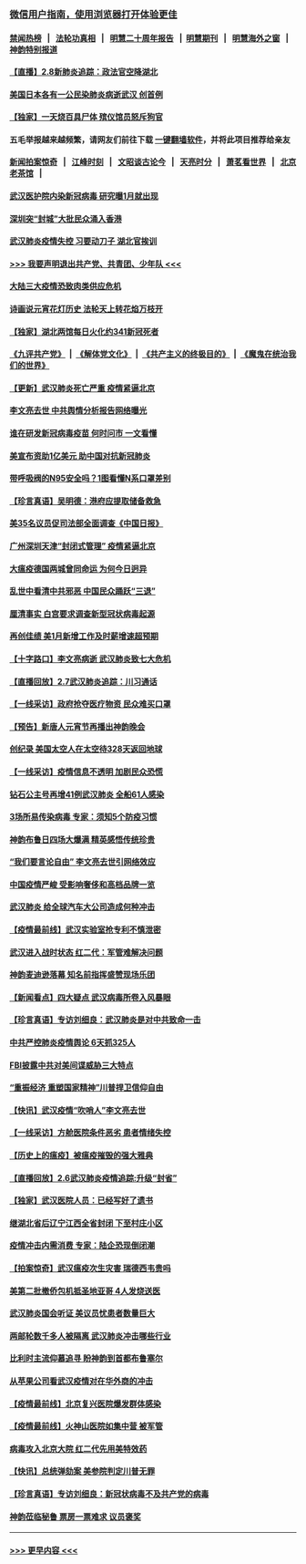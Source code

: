 ### [微信用户指南，使用浏览器打开体验更佳](https://github.com/gfw-breaker/banned-news1/blob/master/indexes/wechat-guide.md?t=0)
#### [禁闻热榜](热点新闻.md?t=0)  &nbsp;&nbsp;|&nbsp;&nbsp; [法轮功真相](https://github.com/gfw-breaker/truth/blob/master/README.md?t=0) &nbsp;&nbsp;|&nbsp;&nbsp; [明慧二十周年报告](https://github.com/gfw-breaker/mh-reports/blob/master/README.md?t=0) &nbsp;&nbsp;|&nbsp;&nbsp;[明慧期刊](https://github.com/gfw-breaker/mh-qikan) &nbsp;&nbsp;|&nbsp;&nbsp; [明慧海外之窗](https://github.com/gfw-breaker/mh-news/blob/master/README.md?t=0) &nbsp;&nbsp;|&nbsp;&nbsp; [神韵特别报道](https://github.com/gfw-breaker/mh-news/blob/master/shenyun.md?t=0)
#### [【直播】2.8新肺炎追踪：政法官空降湖北](../pages/nf4514/n11854028.md?t=02082302) 
#### [美国日本各有一公民染肺炎病逝武汉 创首例](../pages/nf4514/n11853509.md?t=02082302) 
#### [【独家】一天烧百具尸体 殡仪馆员怒斥狗官](../pages/nf4514/n11853323.md?t=02082302) 
#### 五毛举报越来越频繁，请网友们前往下载 [一键翻墙软件](https://github.com/gfw-breaker/ssr-accounts)，并将此项目推荐给亲友
#### [新闻拍案惊奇](https://github.com/gfw-breaker/banned-news1/blob/master/pages/link4.md) &nbsp;&nbsp;|&nbsp;&nbsp; [江峰时刻](https://github.com/gfw-breaker/banned-news1/blob/master/pages/link4.md) &nbsp;&nbsp;|&nbsp;&nbsp; [文昭谈古论今](https://github.com/gfw-breaker/banned-news1/blob/master/pages/link4.md) &nbsp;&nbsp;|&nbsp;&nbsp; [天亮时分](https://github.com/gfw-breaker/banned-news1/blob/master/pages/link4.md) &nbsp;&nbsp;|&nbsp;&nbsp; [萧茗看世界](https://github.com/gfw-breaker/banned-news1/blob/master/pages/link4.md) &nbsp;&nbsp;|&nbsp;&nbsp; [北京老茶馆](https://github.com/gfw-breaker/banned-news1/blob/master/pages/link4.md) &nbsp;&nbsp;|&nbsp;&nbsp; 
#### [武汉医护院内染新冠病毒 研究曝1月就出现](../pages/nf4514/n11852928.md?t=02082302) 
#### [深圳突“封城”大批民众涌入香港](../pages/nf4514/n11853273.md?t=02082302) 
#### [武汉肺炎疫情失控 习要动刀子 湖北官挨训](../pages/nf4514/n11851103.md?t=02082302) 
#### [>>> 我要声明退出共产党、共青团、少年队 <<<](https://github.com/begood0513/goodnews/blob/master/quit/letter.md) 
#### [大陆三大疫情恐致肉类供应危机](../pages/nf4514/n11852769.md?t=02082302) 
#### [诗画说元宵花灯历史 法轮天上转花焰万枝开](../pages/nf4514/n11839294.md?t=02082302) 
#### [【独家】湖北两馆每日火化约341新冠死者](../pages/nf4514/n11845444.md?t=02082302) 
#### [《九评共产党》](https://github.com/begood0513/9ping.md/blob/master/README.md) &nbsp;|&nbsp; [《解体党文化》](../../../../jtdwh.md/blob/master/README.md)  &nbsp;|&nbsp; [《共产主义的终极目的》](../../../../gczydzjmd.md/blob/master/README.md) &nbsp;|&nbsp; [《魔鬼在统治我们的世界》](../../../../mgztzwmdsj.md/blob/master/README.md) 
#### [【更新】武汉肺炎死亡严重 疫情紧逼北京](../pages/nf4514/n11801312.md?t=02082302) 
#### [李文亮去世 中共舆情分析报告网络曝光](../pages/nf4514/n11852868.md?t=02082302) 
#### [谁在研发新冠病毒疫苗 何时问市 一文看懂](../pages/nf4514/n11852840.md?t=02082302) 
#### [美宣布资助1亿美元 助中国对抗新冠肺炎](../pages/nf4514/n11852531.md?t=02082302) 
#### [带呼吸阀的N95安全吗？1图看懂N系口罩差别](../pages/nf4514/n11846752.md?t=02082302) 
#### [【珍言真语】吴明德：港府应提取储备救急](../pages/nf4514/n11852734.md?t=02082302) 
#### [美35名议员促司法部全面调查《中国日报》](../pages/nf4514/n11852435.md?t=02082302) 
#### [广州深圳天津“封闭式管理” 疫情紧逼北京](../pages/nf4514/n11852246.md?t=02082302) 
#### [大瘟疫德国两城曾同命运 为何今日迥异](../pages/nf4514/n11851768.md?t=02082302) 
#### [乱世中看清中共邪恶 中国民众踊跃“三退”](../pages/nf4514/n11835515.md?t=02082302) 
#### [厘清事实 白宫要求调查新型冠状病毒起源](../pages/nf4514/n11852106.md?t=02082302) 
#### [再创佳绩 美1月新增工作及时薪增速超预期](../pages/nf4514/n11852174.md?t=02082302) 
#### [【十字路口】李文亮病逝 武汉肺炎致七大危机](../pages/nf4514/n11850690.md?t=02082302) 
#### [【直播回放】2.7武汉肺炎追踪：川习通话](../pages/nf4514/n11851802.md?t=02082302) 
#### [【一线采访】政府抢夺医疗物资 民众难买口罩](../pages/nf4514/n11851017.md?t=02082302) 
#### [【预告】新唐人元宵节再播出神韵晚会](../pages/nf4514/n11843192.md?t=02082302) 
#### [创纪录 美国太空人在太空待328天返回地球](../pages/nf4514/n11851266.md?t=02082302) 
#### [【一线采访】疫情信息不透明 加剧民众恐慌](../pages/nf4514/n11850699.md?t=02082302) 
#### [钻石公主号再增41例武汉肺炎 全船61人感染](../pages/nf4514/n11850401.md?t=02082302) 
#### [3场所易传染病毒 专家：须知5个防疫习惯](../pages/nf4514/n11849662.md?t=02082302) 
#### [神韵布鲁日四场大爆满 精英感悟传统珍贵](../pages/nf4514/n11850709.md?t=02082302) 
#### [“我们要言论自由” 李文亮去世引网络效应](../pages/nf4514/n11850484.md?t=02082302) 
#### [中国疫情严峻 受影响奢侈和高档品牌一览](../pages/nf4514/n11850319.md?t=02082302) 
#### [武汉肺炎 给全球汽车大公司造成何种冲击](../pages/nf4514/n11850056.md?t=02082302) 
#### [【疫情最前线】武汉实验室抢专利不慎泄密](../pages/nf4514/n11850310.md?t=02082302) 
#### [武汉进入战时状态 红二代：军管难解决问题](../pages/nf4514/n11849976.md?t=02082302) 
#### [神韵麦迪逊落幕 知名前指挥盛赞现场乐团](../pages/nf4514/n11849316.md?t=02082302) 
#### [【新闻看点】四大疑点 武汉病毒所卷入风暴眼](../pages/nf4514/n11849608.md?t=02082302) 
#### [【珍言真语】专访刘细良：武汉肺炎是对中共致命一击](../pages/nf4514/n11849934.md?t=02082302) 
#### [中共严控肺炎疫情舆论 6天抓325人](../pages/nf4514/n11849529.md?t=02082302) 
#### [FBI披露中共对美间谍威胁三大特点](../pages/nf4514/n11849700.md?t=02082302) 
#### [“重振经济 重塑国家精神”川普捍卫信仰自由](../pages/nf4514/n11849641.md?t=02082302) 
#### [【快讯】武汉疫情“吹哨人”李文亮去世](../pages/nf4514/n11849459.md?t=02082302) 
#### [【一线采访】方舱医院条件恶劣 患者情绪失控](../pages/nf4514/n11848910.md?t=02082302) 
#### [【历史上的瘟疫】被瘟疫摧毁的强大雅典](../pages/nf4514/n11849036.md?t=02082302) 
#### [【直播回放】2.6武汉肺炎疫情追踪:升级“封省”](../pages/nf4514/n11848948.md?t=02082302) 
#### [【独家】武汉医院人员：已经写好了遗书](../pages/nf4514/n11848942.md?t=02082302) 
#### [继湖北省后辽宁江西全省封闭 下至村庄小区](../pages/nf4514/n11848814.md?t=02082302) 
#### [疫情冲击内需消费 专家：陆企恐现倒闭潮](../pages/nf4514/n11849265.md?t=02082302) 
#### [【拍案惊奇】武汉瘟疫次生灾害 瑞德西韦贵吗](../pages/nf4514/n11847587.md?t=02082302) 
#### [美第二批撤侨包机抵圣地亚哥 4人发烧送医](../pages/nf4514/n11847923.md?t=02082302) 
#### [武汉肺炎国会听证 美议员忧患者数量巨大](../pages/nf4514/n11844851.md?t=02082302) 
#### [两邮轮数千多人被隔离 武汉肺炎冲击哪些行业](../pages/nf4514/n11847456.md?t=02082302) 
#### [比利时主流仰慕追寻 盼神韵到首都布鲁塞尔](../pages/nf4514/n11847614.md?t=02082302) 
#### [从苹果公司看武汉疫情对在华外商的冲击](../pages/nf4514/n11847586.md?t=02082302) 
#### [【疫情最前线】北京复兴医院爆发群体感染](../pages/nf4514/n11847626.md?t=02082302) 
#### [【疫情最前线】火神山医院如集中营 被军管](../pages/nf4514/n11847524.md?t=02082302) 
#### [病毒攻入北京大院 红二代先用美特效药](../pages/nf4514/n11847427.md?t=02082302) 
#### [【快讯】总统弹劾案 美参院判定川普无罪](../pages/nf4514/n11847316.md?t=02082302) 
#### [【珍言真语】专访刘细良：新冠状病毒不及共产党的病毒](../pages/nf4514/n11847164.md?t=02082302) 
#### [神韵莅临秘鲁 票房一票难求 议员褒奖](../pages/nf4514/n11847036.md?t=02082302) 

----
#### [ >>> 更早内容 <<< ](../indexes/nf4514-earlier.md)
